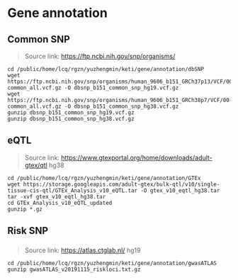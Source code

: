 # Gene annotation

## Common SNP

> Source link: https://ftp.ncbi.nih.gov/snp/organisms/

```shell
cd /public/home/lcq/rgzn/yuzhengmin/keti/gene/annotation/dbSNP
wget https://ftp.ncbi.nih.gov/snp/organisms/human_9606_b151_GRCh37p13/VCF/00-common_all.vcf.gz -O dbsnp_b151_common_snp_hg19.vcf.gz
wget https://ftp.ncbi.nih.gov/snp/organisms/human_9606_b151_GRCh38p7/VCF/00-common_all.vcf.gz -O dbsnp_b151_common_snp_hg38.vcf.gz
gunzip dbsnp_b151_common_snp_hg19.vcf.gz
gunzip dbsnp_b151_common_snp_hg38.vcf.gz
```

## eQTL

> Source link: https://www.gtexportal.org/home/downloads/adult-gtex/qtl
> hg38

```shell
cd /public/home/lcq/rgzn/yuzhengmin/keti/gene/annotation/GTEx
wget https://storage.googleapis.com/adult-gtex/bulk-qtl/v10/single-tissue-cis-qtl/GTEx_Analysis_v10_eQTL.tar -O gtex_v10_eqtl_hg38.tar
tar -xvf gtex_v10_eqtl_hg38.tar
cd GTEx_Analysis_v10_eQTL_updated
gunzip *.gz
```

## Risk SNP

### 

> Source link: https://atlas.ctglab.nl/
> hg19

```shell
cd /public/home/lcq/rgzn/yuzhengmin/keti/gene/annotation/gwasATLAS
gunzip gwasATLAS_v20191115_riskloci.txt.gz
```
